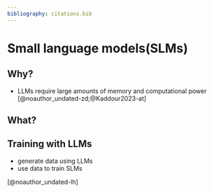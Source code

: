 ```yaml
---
bibliography: citations.bib
---
```


# Small language models(SLMs)

## Why?

- LLMs require large amounts of memory and computational power [@noauthor_undated-zd;@Kaddour2023-at]

## What?

## Training with LLMs

- generate data using LLMs
- use data to train SLMs
  
[@noauthor_undated-lh]